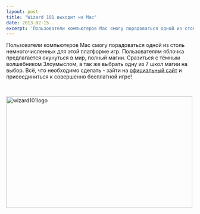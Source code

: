 ```yaml
---
layout: post
title: "Wizard 101 выходит на Mac"
date: 2013-02-15
excerpt: 'Пользователи компьютеров Mac смогу порадоваться одной из столь немногочисленных для этой платформе игр...'
---
```


Пользователи компьютеров Mac смогу порадоваться одной из столь немногочисленных для этой платформе игр. Пользователям яблочка предлагается окунуться в мир, полный магии. Сразиться с тёмным волшебником Злоумыслом, а так же выбрать одну из 7 школ магии на выбор. Всё, что необходимо сделать - зайти на <a href="https://www.wizard101.com/">официальный сайт</a> и присоединиться к совершенно бесплатной игре!

&nbsp;

<a href="http://gamersoul.ru/wp-content/uploads/2013/02/wizard101logo.jpg"><img class="size-full wp-image-1312 aligncenter" alt="wizard101logo" src="http://gamersoul.ru/wp-content/uploads/2013/02/wizard101logo.jpg" width="500" height="300" /></a>